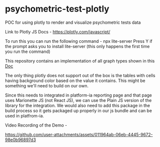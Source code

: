 # psychometric-test-plotly
POC for using plotly to render and visualize psychometric tests data

Link to Plotly JS Docs - https://plotly.com/javascript/

To run this you can run the following command - 
npx lite-server
Press Y if the prompt asks you to install lite-server (this only happens the first time you run the command)

This repository contains an implementation of all graph types shown in this [Doc](https://inspera.atlassian.net/wiki/spaces/TESTC/pages/5440241669/Psychometric+dashboard+Phase+2+-+CTT+metrics)

The only thing plotly does not support out of the box is the tables with cells having background color based on the value it contains. This might be something we'll need to build on our own.

Since this needs to integrated in platform-ia reporting page and that page uses Marionette JS (not React JS), we can use the Plain JS version of the library for the integration. We would also need to add this package in the build process so it gets packaged up properly in our js bundle and can be used in platfrom-ia.

Video Recording of the Demo -

https://github.com/user-attachments/assets/011964ab-06eb-4445-9672-98e0b96897d3

